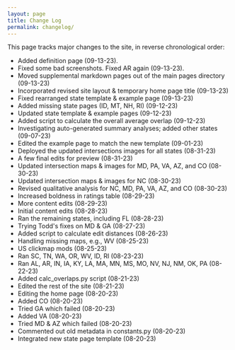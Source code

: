 ```yaml
---
layout: page
title: Change Log
permalink: changelog/
---
```


This page tracks major changes to the site, in reverse chronological order:

- Added definition page (09-13-23).
- Fixed some bad screenshots. Fixed AR again (09-13-23).
- Moved supplemental markdown pages out of the main pages directory (09-13-23)
- Incorporated revised site layout & temporary home page title (09-13-23)
- Fixed rearranged state template & example page (09-13-23)
- Added missing state pages (ID, MT, NH, RI) (09-12-23)
- Updated state template & example pages (09-12-23)
- Added script to calculate the overall average overlap (09-12-23)
- Investigating auto-generated summary analyses; added other states (09-07-23)
- Edited the example page to match the new template (09-01-23)
- Deployed the updated intersections images for all states (08-31-23)
- A few final edits for preview (08-31-23)
- Updated intersection maps & images for MD, PA, VA, AZ, and CO (08-30-23)
- Updated intersection maps & images for NC (08-30-23)
- Revised qualitative analysis for NC, MD, PA, VA, AZ, and CO (08-30-23)
- Increased boldness in ratings table (08-29-23)
- More content edits (08-29-23)
- Initial content edits (08-28-23)
- Ran the remaining states, including FL (08-28-23)
- Trying Todd's fixes on MD & GA (08-27-23)
- Added script to calculate edit distances (08-26-23)
- Handling missing maps, e.g., WV (08-25-23)
- US clickmap mods (08-25-23)
- Ran SC, TN, WA, OR, WV, ID, RI (08-23-23)
- Ran AL, AR, IN, IA, KY, LA, MA, MN, MS, MO, NV, NJ, NM, OK, PA (08-22-23)
- Added calc_overlaps.py script (08-21-23)
- Edited the rest of the site (08-21-23) 
- Editing the home page (08-20-23)
- Added CO (08-20-23)
- Tried GA which failed (08-20-23)
- Added VA (08-20-23)
- Tried MD & AZ which failed (08-20-23)
- Commented out old metadata in constants.py (08-20-23)
- Integrated new state page template (08-20-23)
